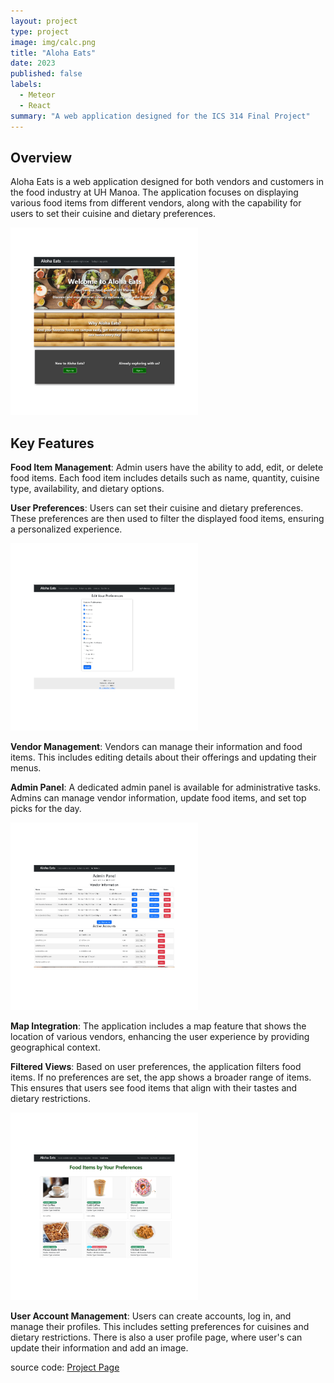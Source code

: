```yaml
---
layout: project
type: project
image: img/calc.png
title: "Aloha Eats"
date: 2023
published: false
labels:
  - Meteor
  - React
summary: "A web application designed for the ICS 314 Final Project"
---
```

## Overview
Aloha Eats is a web application designed for both vendors and customers in the food industry at UH Manoa. The application focuses on displaying various food items from different vendors, along with the capability for users to set their cuisine and dietary preferences. 

<img class="img-threshold" src="../img/alohahome.png">

## Key Features
**Food Item Management**: Admin users have the ability to add, edit, or delete food items. Each food item includes details such as name, quantity, cuisine type, availability, and dietary options.

**User Preferences**: Users can set their cuisine and dietary preferences. These preferences are then used to filter the displayed food items, ensuring a personalized experience.

<img class="img-threshold" src="../img/editprefs.png">

**Vendor Management**: Vendors can manage their information and food items. This includes editing details about their offerings and updating their menus.

**Admin Panel**: A dedicated admin panel is available for administrative tasks. Admins can manage vendor information, update food items, and set top picks for the day.

<img class="img-threshold" src="../img/adminpanel.png">

**Map Integration**: The application includes a map feature that shows the location of various vendors, enhancing the user experience by providing geographical context.

**Filtered Views**: Based on user preferences, the application filters food items. If no preferences are set, the app shows a broader range of items. This ensures that users see food items that align with their tastes and dietary restrictions.

<img class="img-threshold" src="../img/bypreferences.png">


**User Account Management**: Users can create accounts, log in, and manage their profiles. This includes setting preferences for cuisines and dietary restrictions. There is also a user profile page, where user's can update their information and add an image. 

source code: <a href="https://github.com/ManoaMunchies"><i class="large github icon "></i>Project Page</a>
